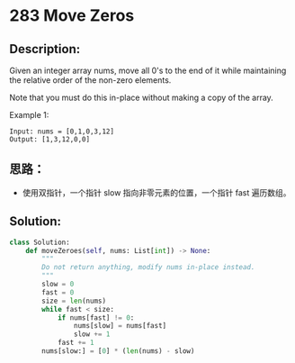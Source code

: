 # 283 Move Zeros

## Description:
Given an integer array nums, move all 0's to the end of it while maintaining the relative order of the non-zero elements.

Note that you must do this in-place without making a copy of the array.

Example 1:

```
Input: nums = [0,1,0,3,12]
Output: [1,3,12,0,0]
```

## 思路：
* 使用双指针，一个指针 slow 指向非零元素的位置，一个指针 fast 遍历数组。
## Solution:
```py
class Solution:
    def moveZeroes(self, nums: List[int]) -> None:
        """
        Do not return anything, modify nums in-place instead.
        """
        slow = 0
        fast = 0
        size = len(nums)
        while fast < size:
            if nums[fast] != 0:
                nums[slow] = nums[fast]
                slow += 1
            fast += 1
        nums[slow:] = [0] * (len(nums) - slow)
```